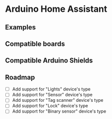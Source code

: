 # Arduino Home Assistant

## Examples

## Compatible boards

## Compatible Arduino Shields

## Roadmap

- [ ] Add support for "Lights" device's type
- [ ] Add support for "Sensor" device's type
- [ ] Add support for "Tag scanner" device's type
- [ ] Add support for "Lock" device's type
- [ ] Add support for "Binary sensor" device's type
